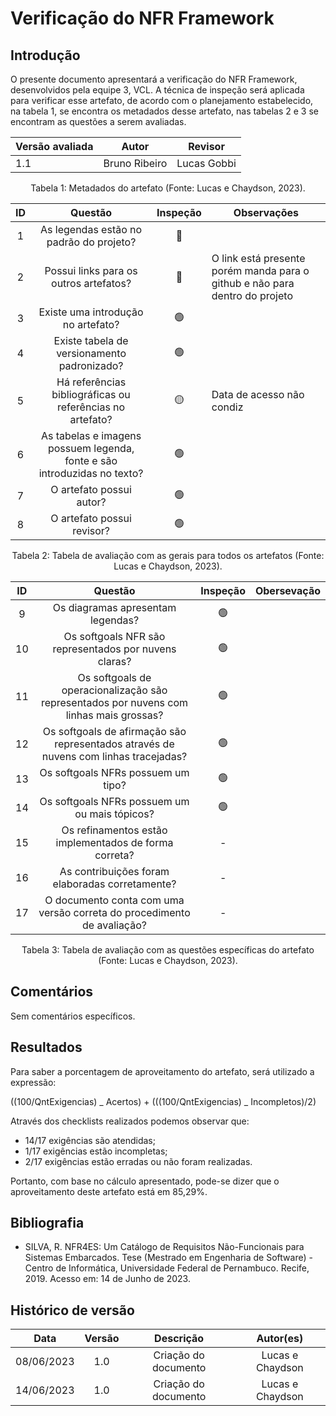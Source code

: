 # Verificação do NFR Framework

## Introdução

O presente documento apresentará a verificação do NFR Framework, desenvolvidos pela equipe 3, VCL. A técnica de inspeção será aplicada para verificar esse artefato, de acordo com o planejamento estabelecido, na tabela 1, se encontra os metadados desse artefato, nas tabelas 2 e 3 se encontram as questões a serem avaliadas.

<center>

| Versão avaliada | Autor         | Revisor     |
| --------------- | ------------- | ----------- |
| 1.1             | Bruno Ribeiro | Lucas Gobbi |

</center>

<div style="text-align: center">
<p> Tabela 1: Metadados do artefato (Fonte: Lucas e Chaydson, 2023). </p>
</div>

| ID  |                                 Questão                                  | Inspeção | Observações                                                                 |
| :-: | :----------------------------------------------------------------------: | :------: | --------------------------------------------------------------------------- |
|  1  |                 As legendas estão no padrão do projeto?                  |    🔴    |                                                                             |
|  2  |                  Possui links para os outros artefatos?                  |    🔴    | O link está presente porém manda para o github e não para dentro do projeto |
|  3  |                    Existe uma introdução no artefato?                    |    🟢    |                                                                             |
|  4  |               Existe tabela de versionamento padronizado?                |    🟢    |                                                                             |
|  5  |        Há referências bibliográficas ou referências no artefato?         |    🟡    | Data de acesso não condiz                                                   |
|  6  | As tabelas e imagens possuem legenda, fonte e são introduzidas no texto? |    🟢    |                                                                             |
|  7  |                         O artefato possui autor?                         |    🟢    |                                                                             |
|  8  |                        O artefato possui revisor?                        |    🟢    |                                                                             |

<div style="text-align: center">
<p> Tabela 2: Tabela de avaliação com as gerais para todos os artefatos (Fonte: Lucas e Chaydson, 2023). </p>
</div>

| ID  |                                         Questão                                         | Inspeção | Obersevação |
| :-: | :-------------------------------------------------------------------------------------: | :------: | ----------- |
|  9  |                            Os diagramas apresentam legendas?                            |    🟢    |             |
| 10  |                  Os softgoals NFR são representados por nuvens claras?                  |    🟢    |             |
| 11  | Os softgoals de operacionalização são representados por nuvens com linhas mais grossas? |    🟢    |             |
| 12  |  Os softgoals de afirmação são representados através de nuvens com linhas tracejadas?   |    🟢    |             |
| 13  |                           Os softgoals NFRs possuem um tipo?                            |    🟢    |             |
| 14  |                      Os softgoals NFRs possuem um ou mais tópicos?                      |    🟢    |             |
| 15  |                  Os refinamentos estão implementados de forma correta?                  |    -     |             |
| 16  |                     As contribuições foram elaboradas corretamente?                     |    -     |             |
| 17  |         O documento conta com uma versão correta do procedimento de avaliação?          |    -     |             |

<div style="text-align: center">
<p> Tabela 3: Tabela de avaliação com as questões específicas do artefato (Fonte: Lucas e Chaydson, 2023). </p>
</div>

## Comentários

Sem comentários específicos.

## Resultados

Para saber a porcentagem de aproveitamento do artefato, será utilizado a expressão:

((100/QntExigencias) _ Acertos) + (((100/QntExigencias) _ Incompletos)/2)

Através dos checklists realizados podemos observar que:

- 14/17 exigências são atendidas;
- 1/17 exigências estão incompletas;
- 2/17 exigências estão erradas ou não foram realizadas.

Portanto, com base no cálculo apresentado, pode-se dizer que o aproveitamento deste artefato está em 85,29%.

## Bibliografia

- SILVA, R. NFR4ES: Um Catálogo de Requisitos Não-Funcionais para Sistemas Embarcados. Tese (Mestrado em Engenharia de Software) - Centro de Informática, Universidade Federal de Pernambuco. Recife, 2019. Acesso em: 14 de Junho de 2023.

## Histórico de versão

|    Data    | Versão |      Descrição       |    Autor(es)     |
| :--------: | :----: | :------------------: | :--------------: |
| 08/06/2023 |  1.0   | Criação do documento | Lucas e Chaydson |
| 14/06/2023 |  1.0   | Criação do documento | Lucas e Chaydson |
